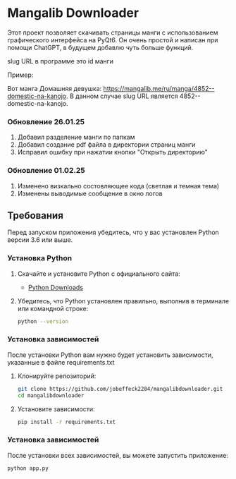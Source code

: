 # Mangalib Downloader

Этот проект позволяет скачивать страницы манги с использованием графического интерфейса на PyQt6. Он очень простой и написан при помощи ChatGPT, в будущем добавлю чуть больше функций.

slug URL в программе это id манги

Пример:

Вот манга Домашняя девушка: https://mangalib.me/ru/manga/4852--domestic-na-kanojo. В данном случае slug URL является 4852--domestic-na-kanojo.

### Обновление 26.01.25

1. Добавил разделение манги по папкам
2. Добавил создание pdf файла в директории страниц манги
3. Исправил ошибку при нажатии кнопки "Открыть директорию"

### Обновление 01.02.25

1. Изменено визкально состовляющее кода (светлая и темная тема)
2. Изменены выводимые сообщение в окно логов

## Требования

Перед запуском приложения убедитесь, что у вас установлен Python версии 3.6 или выше.

### Установка Python

1. Скачайте и установите Python с официального сайта:
   - [Python Downloads](https://www.python.org/downloads/)

2. Убедитесь, что Python установлен правильно, выполнив в терминале или командной строке:
   ```bash
   python --version
### Установка зависимостей

После установки Python вам нужно будет установить зависимости, указанные в файле requirements.txt

1. Клонируйте репозиторий:
   ```bash
   git clone https://github.com/jobeffeck2284/mangalibdownloader.git
   cd mangalibdownloader
2. Установите зависимости:
   ```bash
   pip install -r requirements.txt
### Установка зависимостей

После установки всех зависимостей, вы можете запустить приложение:
   ```bash
   python app.py


